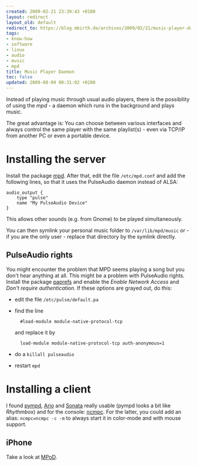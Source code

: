 ```yaml
---
created: 2009-02-21 23:39:43 +0100
layout: redirect
layout_old: default
redirect_to: https://blog.mbirth.de/archives/2009/02/21/music-player-daemon.html
tags:
- know-how
- software
- linux
- audio
- music
- mpd
title: Music Player Daemon
toc: false
updated: 2009-08-09 00:31:02 +0200
---
```


Instead of playing music through usual audio players, there is the possibility of using the *mpd* - a daemon which
runs in the background and plays music.

The great advantage is: You can choose between various interfaces and always control the same player with the same
playlist(s) - even via TCP/IP from another PC or even a portable device.


Installing the server
=====================

Install the package [mpd](apt://mpd). After that, edit the file `/etc/mpd.conf` and add the following lines, so that it
uses the PulseAudio daemon instead of ALSA:

~~~
audio_output {
    type "pulse"
    name "My PulseAudio Device"
}
~~~

This allows other sounds (e.g. from Gnome) to be played simultaneously.

You can then symlink your personal music folder to `/var/lib/mpd/music` or - if you are the only user - replace that
directory by the symlink directly.


PulseAudio rights
-----------------

You might encounter the problem that MPD seems playing a song but you don't hear anything at all. This might be a
problem with PulseAudio rights. Install the package [paprefs](apt://paprefs) and enable the *Enable Network Access*
and *Don't require authentication*. If these options are grayed out, do this:

* edit the file `/etc/pulse/default.pa`
* find the line  
  
        #load-module module-native-protocol-tcp

  and replace it by  
  
        load-module module-native-protocol-tcp auth-anonymous=1
* do a `killall pulseaudio`
* restart `mpd`


Installing a client
===================

I found [pympd](http://pympd.sf.net/), [Ario](http://ario-player.sf.net/) and [Sonata](http://sonata.berlios.de/) really
usable (pympd looks a bit like *Rhythmbox*) and for the console: [ncmpc](http://hem.bredband.net/kaw/ncmpc/). For the
latter, you could add an alias: `ncmpc=ncmpc -c -m` to always start it in color-mode and with mouse support.


iPhone
------

Take a look at [MPoD](http://www.katoemba.net/makesnosenseatall/mpod/).